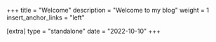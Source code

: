 +++
title = "Welcome"
description = "Welcome to my blog"
weight = 1
insert_anchor_links = "left"

[extra]
type = "standalone"
date = "2022-10-10"
+++
